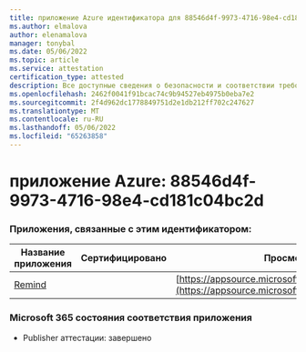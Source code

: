 ```yaml
---
title: приложение Azure идентификатора для 88546d4f-9973-4716-98e4-cd181c04bc2d
ms.author: elmalova
author: elenamalova
manager: tonybal
ms.date: 05/06/2022
ms.topic: article
ms.service: attestation
certification_type: attested
description: Все доступные сведения о безопасности и соответствии требованиям для 88546d4f-9973-4716-98e4-cd181c04bc2d.
ms.openlocfilehash: 2462f0041f91bcac74c9b94527eb4975b0eba7e2
ms.sourcegitcommit: 2f4d962dc1778849751d2e1db212ff702c247627
ms.translationtype: MT
ms.contentlocale: ru-RU
ms.lasthandoff: 05/06/2022
ms.locfileid: "65263858"
---
```

# <a name="azure-app-id-88546d4f-9973-4716-98e4-cd181c04bc2d"></a>приложение Azure: 88546d4f-9973-4716-98e4-cd181c04bc2d


### <a name="apps-associated-with-this-id"></a>Приложения, связанные с этим идентификатором:
| **Название приложения** | **Сертифицировано** | **Просмотр в AppSource** |
|--------------|---------------|-----------------------|
| [Remind](../forward/WA200001444.md) |  | [https://appsource.microsoft.com/product/office/WA200001444](https://appsource.microsoft.com/product/office/WA200001444) |

### <a name="microsoft-365-app-compliance-status"></a>Microsoft 365 состояния соответствия приложения
- Publisher аттестации: завершено
